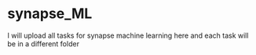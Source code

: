 # synapse_ML
I will upload all tasks for synapse machine learning here and each task will be in a different folder
